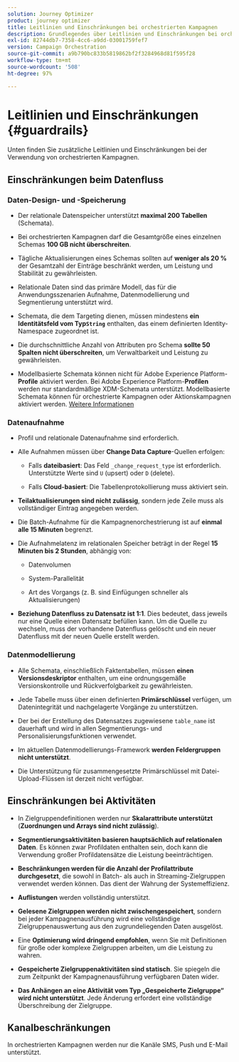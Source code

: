```yaml
---
solution: Journey Optimizer
product: journey optimizer
title: Leitlinien und Einschränkungen bei orchestrierten Kampagnen
description: Grundlegendes über Leitlinien und Einschränkungen bei orchestrierten Kampagnen
exl-id: 82744db7-7358-4cc6-a9dd-03001759fef7
version: Campaign Orchestration
source-git-commit: a9b790bc833b5819862bf2f3284968d81f595f28
workflow-type: tm+mt
source-wordcount: '508'
ht-degree: 97%

---
```



# Leitlinien und Einschränkungen {#guardrails}

Unten finden Sie zusätzliche Leitlinien und Einschränkungen bei der Verwendung von orchestrierten Kampagnen.

## Einschränkungen beim Datenfluss

### Daten-Design- und -Speicherung

* Der relationale Datenspeicher unterstützt **maximal 200 Tabellen** (Schemata).

* Bei orchestrierten Kampagnen darf die Gesamtgröße eines einzelnen Schemas **100 GB nicht überschreiten**.

* Tägliche Aktualisierungen eines Schemas sollten auf **weniger als 20 %** der Gesamtzahl der Einträge beschränkt werden, um Leistung und Stabilität zu gewährleisten.

* Relationale Daten sind das primäre Modell, das für die Anwendungsszenarien Aufnahme, Datenmodellierung und Segmentierung unterstützt wird.

* Schemata, die dem Targeting dienen, müssen mindestens **ein Identitätsfeld vom Typ`String`** enthalten, das einem definierten Identity-Namespace zugeordnet ist.

* Die durchschnittliche Anzahl von Attributen pro Schema **sollte 50 Spalten nicht überschreiten**, um Verwaltbarkeit und Leistung zu gewährleisten.

* Modellbasierte Schemata können nicht für Adobe Experience Platform-**Profile** aktiviert werden. Bei Adobe Experience Platform-**Profilen** werden nur standardmäßige XDM-Schemata unterstützt. Modellbasierte Schemata können für orchestrierte Kampagnen oder Aktionskampagnen aktiviert werden. [Weitere Informationen](https://experienceleague.adobe.com/de/docs/experience-platform/catalog/datasets/user-guide#enable-profile)

### Datenaufnahme

* Profil und relationale Datenaufnahme sind erforderlich.

* Alle Aufnahmen müssen über **Change Data Capture**-Quellen erfolgen:

   * Falls **dateibasiert**: Das Feld `_change_request_type` ist erforderlich. Unterstützte Werte sind `U` (upsert) oder `D` (delete).

   * Falls **Cloud-basiert**: Die Tabellenprotokollierung muss aktiviert sein.

* **Teilaktualisierungen sind nicht zulässig**, sondern jede Zeile muss als vollständiger Eintrag angegeben werden.

* Die Batch-Aufnahme für die Kampagnenorchestrierung ist auf **einmal alle 15 Minuten** begrenzt.

* Die Aufnahmelatenz im relationalen Speicher beträgt in der Regel **15 Minuten bis 2 Stunden**, abhängig von:

   * Datenvolumen

   * System-Parallelität

   * Art des Vorgangs (z. B. sind Einfügungen schneller als Aktualisierungen)

* **Beziehung Datenfluss zu Datensatz ist 1:1**. Dies bedeutet, dass jeweils nur eine Quelle einen Datensatz befüllen kann. Um die Quelle zu wechseln, muss der vorhandene Datenfluss gelöscht und ein neuer Datenfluss mit der neuen Quelle erstellt werden.

### Datenmodellierung

* Alle Schemata, einschließlich Faktentabellen, müssen **einen Versionsdeskriptor** enthalten, um eine ordnungsgemäße Versionskontrolle und Rückverfolgbarkeit zu gewährleisten.

* Jede Tabelle muss über einen definierten **Primärschlüssel** verfügen, um Datenintegrität und nachgelagerte Vorgänge zu unterstützen.

* Der bei der Erstellung des Datensatzes zugewiesene `table_name` ist dauerhaft und wird in allen Segmentierungs- und Personalisierungsfunktionen verwendet.

* Im aktuellen Datenmodellierungs-Framework **werden Feldergruppen nicht unterstützt**.

* Die Unterstützung für zusammengesetzte Primärschlüssel mit Datei-Upload-Flüssen ist derzeit nicht verfügbar.

## Einschränkungen bei Aktivitäten

* In Zielgruppendefinitionen werden nur **Skalarattribute unterstützt** (**Zuordnungen und Arrays sind nicht zulässig**).

* **Segmentierungsaktivitäten basieren hauptsächlich auf relationalen Daten**. Es können zwar Profildaten enthalten sein, doch kann die Verwendung großer Profildatensätze die Leistung beeinträchtigen.

* **Beschränkungen werden für die Anzahl der Profilattribute durchgesetzt**, die sowohl in Batch- als auch in Streaming-Zielgruppen verwendet werden können. Das dient der Wahrung der Systemeffizienz.

* **Auflistungen** werden vollständig unterstützt.

* **Gelesene Zielgruppen werden nicht zwischengespeichert**, sondern bei jeder Kampagnenausführung wird eine vollständige Zielgruppenauswertung aus den zugrundeliegenden Daten ausgelöst.

* Eine **Optimierung wird dringend empfohlen**, wenn Sie mit Definitionen für große oder komplexe Zielgruppen arbeiten, um die Leistung zu wahren.

* **Gespeicherte Zielgruppenaktivitäten sind statisch**. Sie spiegeln die zum Zeitpunkt der Kampagnenausführung verfügbaren Daten wider.

* **Das Anhängen an eine Aktivität vom Typ „Gespeicherte Zielgruppe“ wird nicht unterstützt**. Jede Änderung erfordert eine vollständige Überschreibung der Zielgruppe.

## Kanalbeschränkungen

In orchestrierten Kampagnen werden nur die Kanäle SMS, Push und E-Mail unterstützt.
